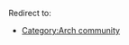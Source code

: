 Redirect to:

*   [Category:Arch community](/index.php/Category:Arch_community "Category:Arch community")